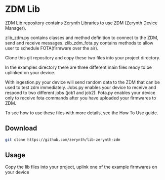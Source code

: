 ZDM Lib
========

ZDM Lib repository contains Zerynth Libraries to use ZDM (Zerynth Device Manager).

zlib_zdm.py contains classes and method definition to connect to the ZDM, send and receive messages.
zlib_zdm_fota.py contains methods to allow user to schedule FOTA(firmware over the air).

Clone this git repository and copy these two files into your project directory.

In the examples directory there are three different main files ready to be uplinked on your device.


With ingestion.py your device will send random data to the ZDM that can be used to test zdm immediately.
Jobs.py enables your device to receive and respond to two different jobs (job1 and job2).
Fota.py enables your device only to receive fota commands after you have uploaded your firmwares to ZDM.

To see how to use these files with more details, see the How To Use guide.

## Download
```bash
git clone https://github.com/zerynth/lib-zerynth-zdm
```


## Usage
Copy the lib files into your project, uplink one of the example firmwares on your device